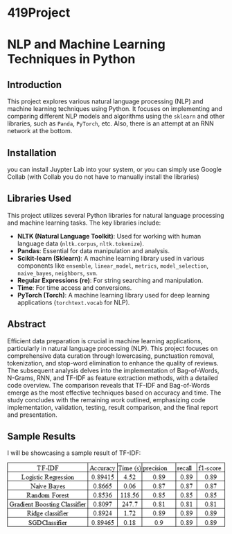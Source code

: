 # 419Project
# NLP and Machine Learning Techniques in Python

## Introduction
This project explores various natural language processing (NLP) and machine learning techniques using Python. It focuses on implementing and comparing different NLP models and algorithms using the `sklearn` and other libraries, such as `Panda`, `PyTorch`, etc. Also, there is an attempt at an RNN network at the bottom.

## Installation
you can install Juypter Lab into your system, or you can simply use Google Collab (with Collab you do not have to manually install the libraries)

## Libraries Used

This project utilizes several Python libraries for natural language processing and machine learning tasks. The key libraries include:

- **NLTK (Natural Language Toolkit)**: Used for working with human language data (`nltk.corpus`, `nltk.tokenize`).
- **Pandas**: Essential for data manipulation and analysis.
- **Scikit-learn (Sklearn)**: A machine learning library used in various components like `ensemble`, `linear_model`, `metrics`, `model_selection`, `naive_bayes`, `neighbors`, `svm`.
- **Regular Expressions (re)**: For string searching and manipulation.
- **Time**: For time access and conversions.
- **PyTorch (Torch)**: A machine learning library used for deep learning applications (`torchtext.vocab` for NLP).


## Abstract
Efficient data preparation is crucial in machine learning applications, particularly in natural language processing (NLP). This project focuses on comprehensive data curation through lowercasing, punctuation removal, tokenization, and stop-word elimination to enhance the quality of reviews. The subsequent analysis delves into the implementation of Bag-of-Words, N-Grams, RNN, and TF-IDF as feature extraction methods, with a detailed code overview. The comparison reveals that TF-IDF and Bag-of-Words emerge as the most effective techniques based on accuracy and time. The study concludes with the remaining work outlined, emphasizing code implementation, validation, testing, result comparison, and the final report and presentation.

## Sample Results
I will be showcasing a sample result of TF-IDF:

![TF-IDF](image.png)


